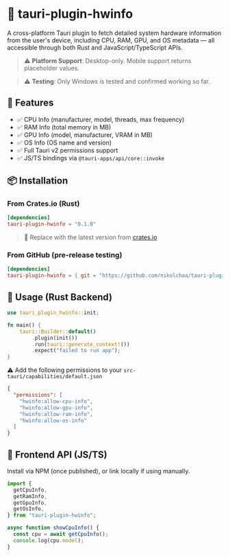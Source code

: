# 🧠 tauri-plugin-hwinfo

A cross-platform Tauri plugin to fetch detailed system hardware information from the user's device, including CPU, RAM, GPU, and OS metadata — all accessible through both Rust and JavaScript/TypeScript APIs.

> ⚠️ **Platform Support**: Desktop-only. Mobile support returns placeholder values.

> ⚠️ **Testing**: Only Windows is tested and confirmed working so far.

## 🔧 Features

- ✅ CPU Info (manufacturer, model, threads, max frequency)
- ✅ RAM Info (total memory in MB)
- ✅ GPU Info (model, manufacturer, VRAM in MB)
- ✅ OS Info (OS name and version)
- ✅ Full Tauri v2 permissions support
- ✅ JS/TS bindings via `@tauri-apps/api/core::invoke`

## 📦 Installation

### From Crates.io (Rust)

```toml
[dependencies]
tauri-plugin-hwinfo = "0.1.0"
```

> 🔖 Replace with the latest version from [crates.io](https://crates.io/crates/tauri-plugin-hwinfo)

### From GitHub (pre-release testing)

```toml
[dependencies]
tauri-plugin-hwinfo = { git = "https://github.com/nikolchaa/tauri-plugin-hwinfo", tag = "v0.1.0" }
```

## 🧰 Usage (Rust Backend)

```rust
use tauri_plugin_hwinfo::init;

fn main() {
    tauri::Builder::default()
        .plugin(init())
        .run(tauri::generate_context!())
        .expect("failed to run app");
}
```

⚠️ Add the following permissions to your `src-tauri/capabilities/default.json`

```json
{
  "permissions": [
    "hwinfo:allow-cpu-info",
    "hwinfo:allow-gpu-info",
    "hwinfo:allow-ram-info",
    "hwinfo:allow-os-info"
  ]
}
```

## 📜 Frontend API (JS/TS)

Install via NPM (once published), or link locally if using manually.

```ts
import {
  getCpuInfo,
  getRamInfo,
  getGpuInfo,
  getOsInfo,
} from "tauri-plugin-hwinfo";

async function showCpuInfo() {
  const cpu = await getCpuInfo();
  console.log(cpu.model);
}
```
